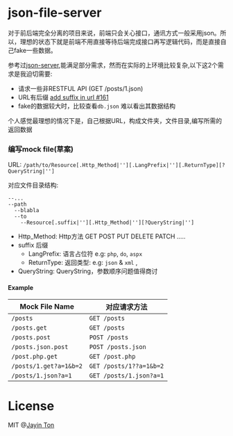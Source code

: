 # json-file-server

对于前后端完全分离的项目来说，前端只会关心接口，通讯方式一般采用json。所以，理想的状态下就是前端不用直接等待后端完成接口再写逻辑代码，而是直接自己fake一些数据。 

参考过[json-server](https://github.com/typicode/json-server),能满足部分需求，然而在实际的上环境比较复杂,以下这2个需求是我迫切需要:

* 请求一些非RESTFUL API (GET /posts/1.json)
* URL有后缀 [add suffix in url #161]()
* fake的数据较大时，比较查看`db.json` 难以看出其数据结构

个人感觉最理想的情况下是，自己根据URL，构成文件夹，文件目录,编写所需的返回数据

### 编写mock file(草案)

URL: `/path/to/Resource[.Http_Method|''][.LangPrefix|''][.ReturnType][?QueryString|'']`

对应文件目录结构:
```
--...
--path
  --blabla
  --to
    --Resource[.suffix|''][.Http_Method|''][?QueryString|'']
```

* Http_Method: Http方法 GET POST PUT DELETE PATCH .....
* suffix 后缀
  * LangPrefix: 语言占位符 e.g: `php`, `do`, `aspx`
  * ReturnType: 返回类型: e.g: `json` & `xml` ,
* QueryString: QueryString，参数顺序问题值得商讨 


#### Example

Mock File Name|对应请求方法
-----|-----
`/posts` | `GET /posts`
`/posts.get` | `GET /posts`
`/posts.post`| `POST /posts`
`/posts.json.post` | `POST /posts.json` 
`/post.php.get`| `GET /post.php`
`/posts/1.get?a=1&b=2` | `GET /posts/1??a=1&b=2`
`/posts/1.json?a=1` | `GET /posts/1.json?a=1`

# License 

MIT @[Jayin Ton](http://www.jayinton.com)
